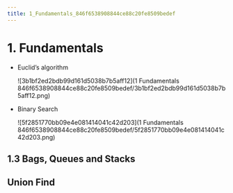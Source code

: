 ```yaml
---
title: 1_Fundamentals_846f6538908844ce88c20fe8509bedef
---
```


# 1. Fundamentals

- Euclid’s algorithm
    
    ![3b1bf2ed2bdb99d161d5038b7b5aff12](1 Fundamentals 846f6538908844ce88c20fe8509bedef/3b1bf2ed2bdb99d161d5038b7b5aff12.png)
    
- Binary Search
    
    ![5f2851770bb09e4e081414041c42d203](1 Fundamentals 846f6538908844ce88c20fe8509bedef/5f2851770bb09e4e081414041c42d203.png)
    

## 1.3 Bags, Queues and Stacks

## Union Find